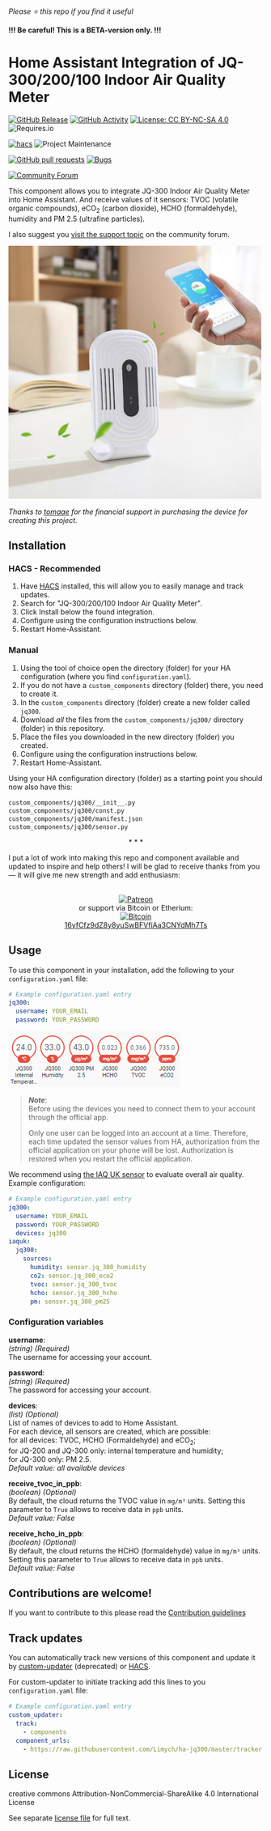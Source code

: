 *Please :star: this repo if you find it useful*

**!!! Be careful! This is a BETA-version only. !!!**

# Home Assistant Integration of JQ-300/200/100 Indoor Air Quality Meter

[![GitHub Release](https://img.shields.io/github/tag-date/Limych/ha-jq300?label=release&style=popout)](https://github.com/Limych/ha-jq300/releases)
[![GitHub Activity](https://img.shields.io/github/commit-activity/y/Limych/ha-jq300.svg?style=popout)](https://github.com/Limych/ha-jq300/commits/master)
[![License: CC BY-NC-SA 4.0](https://img.shields.io/badge/License-CC%20BY--NC--SA%204.0-lightgrey.svg?style=popout)](LICENSE.md)
![Requires.io](https://img.shields.io/requires/github/Limych/ha-jq300)

[![hacs](https://img.shields.io/badge/HACS-Default-orange.svg?style=popout)][hacs]
![Project Maintenance](https://img.shields.io/badge/maintainer-Andrey%20Khrolenok%20%40Limych-blue.svg?style=popout)

[![GitHub pull requests](https://img.shields.io/github/issues-pr/Limych/ha-jq300?style=popout)](https://github.com/Limych/ha-jq300/pulls)
[![Bugs](https://img.shields.io/github/issues/Limych/ha-jq300/bug.svg?colorB=red&label=bugs&style=popout)](https://github.com/Limych/ha-jq300/issues?q=is%3Aopen+is%3Aissue+label%3ABug)

[![Community Forum](https://img.shields.io/badge/community-forum-brightgreen.svg?style=popout)][forum-support]

This component allows you to integrate JQ-300 Indoor Air Quality Meter into Home Assistant. And receive values of it sensors: TVOC (volatile organic compounds), eCO<sub>2</sub> (carbon dioxide), HCHO (formaldehyde), humidity and PM 2.5 (ultrafine particles).

I also suggest you [visit the support topic][forum-support] on the community forum.

![](logo.jpeg)

_Thanks to [tomaae](https://github.com/tomaae) for the financial support in purchasing the device for creating this project._

## Installation

### HACS - Recommended

1. Have [HACS](https://hacs.xyz) installed, this will allow you to easily manage and track updates.
1. Search for "JQ-300/200/100 Indoor Air Quality Meter".
1. Click Install below the found integration.
1. Configure using the configuration instructions below.
1. Restart Home-Assistant.

### Manual

1. Using the tool of choice open the directory (folder) for your HA configuration (where you find `configuration.yaml`).
2. If you do not have a `custom_components` directory (folder) there, you need to create it.
3. In the `custom_components` directory (folder) create a new folder called `jq300`.
4. Download _all_ the files from the `custom_components/jq300/` directory (folder) in this repository.
5. Place the files you downloaded in the new directory (folder) you created.
1. Configure using the configuration instructions below.
1. Restart Home-Assistant.

Using your HA configuration directory (folder) as a starting point you should now also have this:

```text
custom_components/jq300/__init__.py
custom_components/jq300/const.py
custom_components/jq300/manifest.json
custom_components/jq300/sensor.py
```

<p align="center">* * *</p>
I put a lot of work into making this repo and component available and updated to inspire and help others! I will be glad to receive thanks from you — it will give me new strength and add enthusiasm:
<p align="center"><br>
<a href="https://www.patreon.com/join/limych?" target="_blank"><img src="http://khrolenok.ru/support_patreon.png" alt="Patreon" width="250" height="48"></a>
<br>or&nbsp;support via Bitcoin or Etherium:<br>
<a href="https://sochain.com/a/mjz640g" target="_blank"><img src="http://khrolenok.ru/support_bitcoin.png" alt="Bitcoin" width="150"><br>
16yfCfz9dZ8y8yuSwBFVfiAa3CNYdMh7Ts</a>
</p>

## Usage

To use this component in your installation, add the following to your `configuration.yaml` file:

```yaml
# Example configuration.yaml entry
jq300:
  username: YOUR_EMAIL
  password: YOUR_PASSWORD
```

![](example.png)

> **_Note_**:\
> Before using the devices you need to connect them to your account through the official app.
>
> Only one user can be logged into an account at a time. Therefore, each time updated the sensor values from HA, authorization from the official application on your phone will be lost. Authorization is restored when you restart the official application.

We recommend using [the IAQ UK sensor](https://github.com/Limych/ha-iaquk) to evaluate overall air quality. Example configuration:

```yaml
# Example configuration.yaml entry
jq300:
  username: YOUR_EMAIL
  password: YOUR_PASSWORD
  devices: jq300
iaquk:
  jq300:
    sources:
      humidity: sensor.jq_300_humidity
      co2: sensor.jq_300_eco2
      tvoc: sensor.jq_300_tvoc
      hcho: sensor.jq_300_hcho
      pm: sensor.jq_300_pm25
```

### Configuration variables

**username**:\
  _(string) (Required)_\
  The username for accessing your account.

**password**:\
  _(string) (Required)_\
  The password for accessing your account.

**devices**:\
  _(list) (Optional)_\
  List of names of devices to add to Home Assistant.\
  For each device, all sensors are created, which are possible:\
  for all devices: TVOC, HCHO (Formaldehyde) and eCO<sub>2</sub>;\
  for JQ-200 and JQ-300 only: internal temperature and humidity;\
  for JQ-300 only: PM 2.5.\
  _Default value: all available devices_

**receive_tvoc_in_ppb**:\
  _(boolean) (Optional)_\
  By default, the cloud returns the TVOC value in `mg/m³` units. Setting this parameter to `True` allows to receive data in `ppb` units.\
  _Default value: False_

**receive_hcho_in_ppb**:\
  _(boolean) (Optional)_\
  By default, the cloud returns the HCHO (formaldehyde) value in `mg/m³` units. Setting this parameter to `True` allows to receive data in `ppb` units.\
  _Default value: False_

## Contributions are welcome!

If you want to contribute to this please read the [Contribution guidelines](CONTRIBUTING.md)

## Track updates

You can automatically track new versions of this component and update it by [custom-updater](https://github.com/custom-components/custom_updater) (deprecated) or [HACS][hacs].

For custom-updater to initiate tracking add this lines to you `configuration.yaml` file:

```yaml
# Example configuration.yaml entry
custom_updater:
  track:
    - components
  component_urls:
    - https://raw.githubusercontent.com/Limych/ha-jq300/master/tracker.json
```

## License

creative commons Attribution-NonCommercial-ShareAlike 4.0 International License

See separate [license file](LICENSE.md) for full text.

[forum-support]: https://community.home-assistant.io/t/jq-300-200-100-indoor-air-quality-meter/189098
[hacs]: https://github.com/custom-components/hacs
